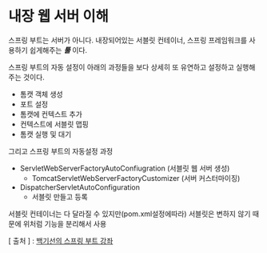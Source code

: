 내장 웹 서버 이해
================
스프링 부트는 서버가 아니다. 내장되어있는 서블릿 컨테이너, 스프링 프레임워크를 사용하기 쉽게해주는 _**툴**_ 이다.

스프링 부트의 자동 설정이 아래의 과정들을 보다 상세히 또 유연하고 설정하고 실행해주는 것이다.
* 톰캣 객체 생성
* 포트 설정
* 톰캣에 컨텍스트 추가
* 컨텍스트에 서블릿 맵핑
* 톰캣 실행 및 대기

그리고 스프링 부트의 자동설정 과정
* ServletWebServerFactoryAutoConfiugration (서블릿 웹 서버 생성)
  - TomcatServletWebServerFactoryCustomizer (서버 커스터마이징)
* DispatcherServletAutoConfiguration
  - 서블릿 만들고 등록

서블릿 컨테이너는 다 달라질 수 있지만(pom.xml설정에따라) 서블릿은 변하지 않기 때문에 위처럼 기능을 분리해서 사용


[ 출처 ] : [백기선의 스프링 부트 강좌](https://www.inflearn.com/course/%EC%8A%A4%ED%94%84%EB%A7%81%EB%B6%80%ED%8A%B8/)   

